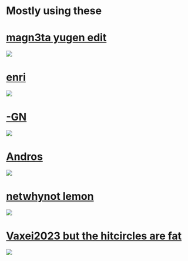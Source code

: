 # Mostly using these


# [magn3ta yugen edit](https://cdn.discordapp.com/attachments/850386776974426226/1099706893427027969/-_YUGEN_-.osk)
![](https://cdn.discordapp.com/attachments/850386776974426226/1099707656257683556/screenshot024.png)

# [enri](https://cdn.discordapp.com/attachments/850386776974426226/1099708475317157950/tekkito2_exarch.osk)
![](https://cdn.discordapp.com/attachments/850386776974426226/1099708961231482982/screenshot026.png)

# [-GN](https://cdn.discordapp.com/attachments/850386776974426226/1099709179251404811/GN.osk)
![](https://cdn.discordapp.com/attachments/850386776974426226/1099709481442615396/screenshot027.png)

# [Andros](https://cdn.discordapp.com/attachments/850386776974426226/1099709757134213220/vv_idke_trail.osk)
![](https://cdn.discordapp.com/attachments/850386776974426226/1099709944950947960/screenshot028.png)

# [netwhynot lemon](https://cdn.discordapp.com/attachments/850386776974426226/1099710212815978577/emilia_netwhynot_edit.osk)
![](https://cdn.discordapp.com/attachments/850386776974426226/1099710487203172373/screenshot029.png)

# [Vaxei2023 but the hitcircles are fat](https://cdn.discordapp.com/attachments/850386776974426226/1099710806096101466/Vaxei_2023.osk)
![](https://cdn.discordapp.com/attachments/850386776974426226/1099711118806626355/screenshot030.png)

